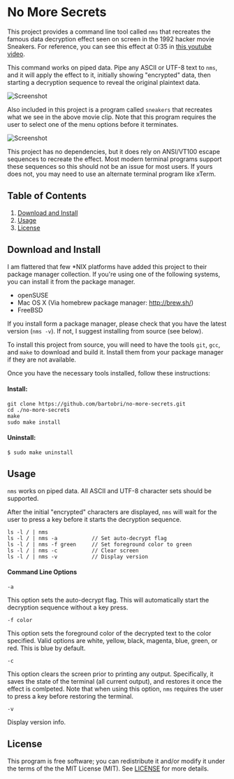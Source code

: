 No More Secrets
===============

This project provides a command line tool called `nms` that recreates the
famous data decryption effect seen on screen in the 1992 hacker movie Sneakers.
For reference, you can see this effect at 0:35 in [this youtube video](https://www.youtube.com/watch?v=F5bAa6gFvLs&t=35).

This command works on piped data. Pipe any ASCII or UTF-8 text to `nms`,
and it will apply the effect to it, initially showing "encrypted" data,
then starting a decryption sequence to reveal the original plaintext data.

![Screenshot](http://www.brianbarto.info/extern/images/nms/nms.gif)

Also included in this project is a program called `sneakers` that recreates
what we see in the above movie clip. Note that this program requires the
user to select one of the menu options before it terminates.

![Screenshot](http://www.brianbarto.info/extern/images/nms/sneakers.gif)

This project has no dependencies, but it does rely on ANSI/VT100 escape
sequences to recreate the effect. Most modern terminal programs support
these sequences so this should not be an issue for most users. If yours
does not, you may need to use an alternate terminal program like xTerm.

Table of Contents
-----------------

1. [Download and Install](#download-and-install)
2. [Usage](#usage)
3. [License](#license)

Download and Install
--------------------

I am flattered that few *NIX platforms have added this project to their
package manager collection. If you're using one of the following systems,
you can install it from the package manager.

* openSUSE
* Mac OS X (Via homebrew package manager: http://brew.sh/)
* FreeBSD

If you install form a package manager, please check that you have the
latest version (`nms -v`). If not, I suggest installing from source (see
below).

To install this project from source, you will need to have the tools `git`,
`gcc`, and `make` to download and build it. Install them from your package
manager if they are not available.

Once you have the necessary tools installed, follow these instructions:

#### Install:
```
git clone https://github.com/bartobri/no-more-secrets.git
cd ./no-more-secrets
make
sudo make install
```

#### Uninstall:

```
$ sudo make uninstall
```

Usage
-----

`nms` works on piped data. All ASCII and UTF-8 character sets should be
supported.

After the initial "encrypted" characters are displayed, `nms` will wait
for the user to press a key before it starts the decryption sequence.

```
ls -l / | nms
ls -l / | nms -a           // Set auto-decrypt flag
ls -l / | nms -f green     // Set foreground color to green
ls -l / | nms -c           // Clear screen
ls -l / | nms -v           // Display version
```

#### Command Line Options

`-a`

This option sets the auto-decrypt flag. This will automatically start the
decryption sequence without a key press.

`-f color`

This option sets the foreground color of the decrypted text to the color
specified. Valid options are white, yellow, black, magenta, blue, green,
or red. This is blue by default.

`-c`

This option clears the screen prior to printing any output. Specifically,
it saves the state of the terminal (all current output), and restores it
once the effect is comlpeted. Note that when using this option, `nms` requires
the user to press a key before restoring the terminal.

`-v`

Display version info.

License
-------

This program is free software; you can redistribute it and/or modify it
under the terms of the the MIT License (MIT). See [LICENSE](LICENSE) for
more details.
